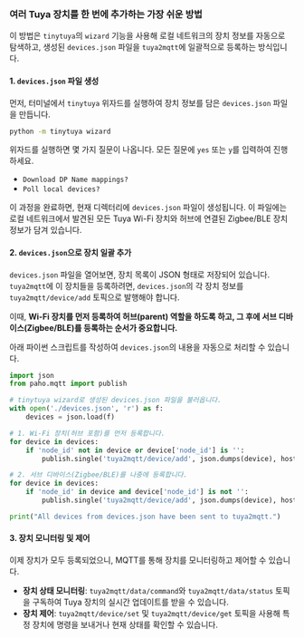 ### 여러 Tuya 장치를 한 번에 추가하는 가장 쉬운 방법

이 방법은 `tinytuya`의 `wizard` 기능을 사용해 로컬 네트워크의 장치 정보를 자동으로 탐색하고, 생성된 `devices.json` 파일을 `tuya2mqtt`에 일괄적으로 등록하는 방식입니다.

#### 1\. `devices.json` 파일 생성

먼저, 터미널에서 `tinytuya` 위자드를 실행하여 장치 정보를 담은 `devices.json` 파일을 만듭니다.

```sh
python -m tinytuya wizard
```

위자드를 실행하면 몇 가지 질문이 나옵니다. 모든 질문에 `yes` 또는 `y`를 입력하여 진행하세요.

  * `Download DP Name mappings?`
  * `Poll local devices?`

이 과정을 완료하면, 현재 디렉터리에 `devices.json` 파일이 생성됩니다. 이 파일에는 로컬 네트워크에서 발견된 모든 Tuya Wi-Fi 장치와 허브에 연결된 Zigbee/BLE 장치 정보가 담겨 있습니다.

#### 2\. `devices.json`으로 장치 일괄 추가

`devices.json` 파일을 열어보면, 장치 목록이 JSON 형태로 저장되어 있습니다. `tuya2mqtt`에 이 장치들을 등록하려면, `devices.json`의 각 장치 정보를 `tuya2mqtt/device/add` 토픽으로 발행해야 합니다.

이때, **Wi-Fi 장치를 먼저 등록하여 허브(parent) 역할을 하도록 하고, 그 후에 서브 디바이스(Zigbee/BLE)를 등록하는 순서가 중요합니다.**

아래 파이썬 스크립트를 작성하여 `devices.json`의 내용을 자동으로 처리할 수 있습니다.

```python
import json
from paho.mqtt import publish

# tinytuya wizard로 생성된 devices.json 파일을 불러옵니다.
with open('./devices.json', 'r') as f:
    devices = json.load(f)

# 1. Wi-Fi 장치(허브 포함)를 먼저 등록합니다.
for device in devices:
    if 'node_id' not in device or device['node_id'] is '':
        publish.single('tuya2mqtt/device/add', json.dumps(device), hostname = 'localhost')

# 2. 서브 디바이스(Zigbee/BLE)를 나중에 등록합니다.
for device in devices:
    if 'node_id' in device and device['node_id'] is not '':
        publish.single('tuya2mqtt/device/add', json.dumps(device), hostname = 'localhost')

print("All devices from devices.json have been sent to tuya2mqtt.")
```

#### 3\. 장치 모니터링 및 제어

이제 장치가 모두 등록되었으니, MQTT를 통해 장치를 모니터링하고 제어할 수 있습니다.

  * **장치 상태 모니터링**: `tuya2mqtt/data/command`와 `tuya2mqtt/data/status` 토픽을 구독하여 Tuya 장치의 실시간 업데이트를 받을 수 있습니다.
  * **장치 제어**: `tuya2mqtt/device/set` 및 `tuya2mqtt/device/get` 토픽을 사용해 특정 장치에 명령을 보내거나 현재 상태를 확인할 수 있습니다.
